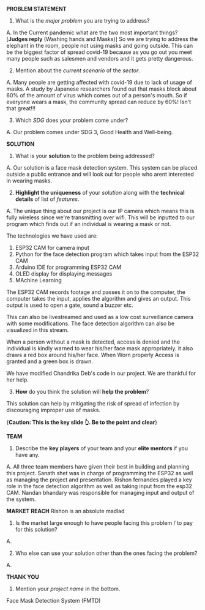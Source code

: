 __PROBLEM STATEMENT__

1. What is the *major problem* you are trying to address?

A. In the Current pandemic what are the two most important things? \[**Judges reply** (Washing hands and Masks)\] So we are trying to address the elephant in the room, people not using masks and going outside. This can be the biggest factor of spread covid-19 because as you go out you meet many people such as salesmen and vendors and it gets pretty dangerous.

2. Mention about the *current scenario* of the *sector*.

A. Many people are getting affected with covid-19 due to lack of usage of masks. A study by Japanese researchers found out that masks block about 60% of the amount of virus which comes out of a person's mouth. So if everyone wears a mask, the community spread can reduce by 60%! Isn't that great!!!

3. Which *SDG* does your problem come under?

A. Our problem comes under SDG 3, Good Health and Well-being.


__SOLUTION__

1. What is your **solution** to the problem being addressed?

A. Our solution is a face mask detection system. This system can be placed outside a public entrance and will look out for people who arent interested in wearing masks.

2. **Highlight the uniqueness** of your *solution* along with the **technical details** of list of *features*.

A. The unique thing about our project is our IP camera which means this is fully wireless since we're transmitting over wifi. This will be inputted to our program which finds out if an individual is wearing a mask or not.

The technologies we have used are:
  1. ESP32 CAM for camera input
  2. Python for the face detection program which takes input from the ESP32 CAM
  3. Arduino IDE for programming ESP32 CAM
  4. OLED display for displaying messages
  5. MAchine Learning

The ESP32 CAM records footage and passes it on to the computer, the computer takes the input, applies the algorithm and gives an output. This output is used to open a gate, sound a buzzer etc.

This can also be livestreamed and used as a low cost surveillance camera with some modifications. The face detection algorithm can also be visualized in this stream.

When a person without a mask is detected, access is denied and the individual is kindly warned to wear his/her face mask appropriately.
it also draws a red box around his/her face.
When Worn properly Access is granted and a green box is drawn.


We have modified Chandrika Deb's code in our project. We are thankful for her help.

3. **How** do you think the solution will **help the problem**?

This solution can help by mitigating the risk of spread of infection by discouraging improper use of masks.

{**Caution: This is the key slide 👆. Be to the point and clear**}


__TEAM__

1. Describe the **key players** of your team and your **elite mentors** if you have any.

A. All three team members have given their best in building and planning this project. Sanath shet was in charge of programming the ESP32 as well as managing the project and presentation. Rishon fernandes played a key role in the face detection algorithm as well as taking input from the esp32 CAM. Nandan bhandary was responsible for managing input and output of the system.

__MARKET REACH__ Rishon is an absolute madlad

1. Is the market large enough to have people facing this problem / to pay for this solution?

A. 

2. Who else can use your solution other than the ones facing the problem?

A. 


__THANK YOU__

1. Mention your *project name* in the bottom.

Face Mask Detection System (FMTD)

